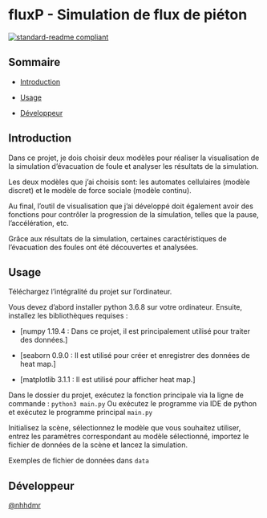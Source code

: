 # fluxP - Simulation de flux de piéton
[![standard-readme compliant](https://img.shields.io/badge/Python-Simulation-green)](https://github.com/nhhdmr/fluxP)

## Sommaire

- [Introduction](#Introduction)

- [Usage](#Usage)

- [Développeur](#Développeur)

## Introduction


Dans ce projet, je dois choisir deux modèles pour réaliser la visualisation de la simulation d’évacuation de foule et analyser les résultats de la simulation. 

Les deux modèles que j’ai choisis sont: les automates cellulaires (modèle discret) et le modèle de force sociale (modèle continu). 

Au final, l’outil de visualisation que j’ai développé doit également avoir des fonctions pour contrôler la progression de la simulation, telles que la pause, l’accélération, etc. 

Grâce aux résultats de la simulation, certaines caractéristiques de l’évacuation des foules ont été découvertes et analysées.




## Usage

Téléchargez l’intégralité du projet sur l’ordinateur.

Vous devez d’abord installer python 3.6.8 sur votre ordinateur. Ensuite, installez les bibliothèques requises :

- [numpy 1.19.4 : Dans ce projet, il est principalement utilisé pour traiter des données.]

- [seaborn 0.9.0 : Il est utilisé pour créer et enregistrer des données de heat map.] 

- [matplotlib 3.1.1 : Il est utilisé pour afficher heat map.]

Dans le dossier du projet, exécutez la fonction principale via la ligne de commande :
 `python3 main.py`
Ou exécutez le programme via IDE de python et exécutez le programme principal `main.py`

Initialisez la scène, sélectionnez le modèle que vous souhaitez utiliser, 
entrez les paramètres correspondant au modèle sélectionné, 
importez le fichier de données de la scène et lancez la simulation.

Exemples de fichier de données dans `data`

## Développeur

[@nhhdmr](https://github.com/nhhdmr)

